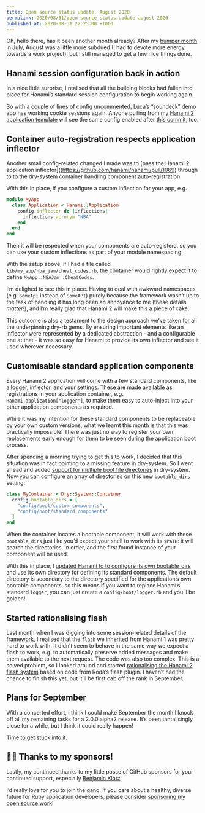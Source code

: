 ```yaml
---
title: Open source status update, August 2020
permalink: 2020/08/31/open-source-status-update-august-2020
published_at: 2020-08-31 22:25:00 +1000
---
```


Oh, hello there, has it been another month already? After my [bumper month](https://timriley.info/writing/2020/08/03/open-source-status-update-july-2020) in July, August was a little more subdued (I had to devote more energy towards a work project), but I still managed to get a few nice things done.

## Hanami session configuration back in action

In a nice little surprise, I realised that all the building blocks had fallen into place for Hanami’s standard session configuration to begin working again.

So with a [couple of lines of config uncommented](https://github.com/jodosha/soundeck/pull/12), Luca’s “soundeck” demo app has working cookie sessions again. Anyone pulling from my [Hanami 2 application template](https://github.com/timriley/hanami-2-application-template) will see the same config enabled after [this commit](https://github.com/timriley/hanami-2-application-template/commit/65f51083ae74a961f89a718c4bbc7f1d540e02e9), too.

## Container auto-registration respects application inflector

Another small config-related changed I made was to [pass the Hanami 2 application inflector]((https://github.com/hanami/hanami/pull/1069) through to to the dry-system container handling component auto-registration.

With this in place, if you configure a custom inflection for your app, e.g.

```ruby
module MyApp
  class Application < Hanami::Application
    config.inflector do |inflections|
      inflections.acronym "NBA"
    end
  end
end
```

Then it will be respected when your components are auto-registerd, so you can use your custom inflections as part of your module namespacing.

With the setup above, if I had a file called `lib/my_app/nba_jam/cheat_codes.rb`, the container would rightly expect it to define `MyApp::NBAJam::CheatCodes`.

I’m delighed to see this in place. Having to deal with awkward namespaces (e.g. `SomeApi` instead of `SomeAPI`) purely because the framework wasn’t up to the task of handling it has long been an annoyance to me (these details _matter!_), and I’m really glad that Hanami 2 will make this a piece of cake.

This outcome is also a testament to the design approach we’ve taken for all the underpinning dry-rb gems. By ensuring important elements like an inflector were represented by a dedicated abstraction - and a configurable one at that - it was so easy for Hanami to provide its own inflector and see it used wherever necessary.

## Customisable standard application components

Every Hanami 2 application will come with a few standard components, like a logger, inflector, and your settings. These are made available as registrations in your application container, e.g. `Hanami.application["logger"]`, to make them easy to auto-inject into your other application components as required.

While it was my intention for these standard components to be replaceable by your own custom versions, what we learnt this month is that this was practically impossible! There was just no way to register your own replacements early enough for them to be seen during the application boot process.

After spending a morning trying to get this to work, I decided that this situation was in fact pointing to a missing feature in dry-system. So I went ahead and added [support for multiple boot file directories](https://github.com/dry-rb/dry-system/pull/151) in dry-system. Now you can configure an array of directories on this new `bootable_dirs` setting:

```ruby
class MyContainer < Dry::System::Container
  config.bootable_dirs = [
    "config/boot/custom_components",
    "config/boot/standard_components"
  ]
end
```

When the container locates a bootable component, it will work with these `bootable_dirs` just like you’d expect your shell to work with its `$PATH`: it will search the directories, in order, and the first found instance of your component will be used.

With this in place, I [updated Hanami to to configure its own bootable_dirs](https://github.com/hanami/hanami/pull/1070) and use its own directory for defining its standard components. The default directory is secondary to the directory specified for the application’s own bootable components, so this means if you want to replace Hanami’s standard `logger`, you can just create a `config/boot/logger.rb` and you’ll be golden!

## Started rationalising flash

Last month when I was digging into some session-related details of the framework, I realised that the `flash` we inherited from Hanami 1 was pretty hard to work with. It didn’t seem to behave in the same way we expect a flash to work, e.g. to automatically preserve added messages and make them available to the next request. The code was also too complex. This is a solved problem, so I looked around and started [rationalising the Hanami 2 flash system](https://github.com/hanami/controller/pull/326) based on code from Roda’s flash plugin. I haven’t had the chance to finish this yet, but it’ll be first cab off the rank in September.

## Plans for September

With a concerted effort, I think I could make September the month I knock off all my remaining tasks for a 2.0.0.alpha2 release. It’s been tantalisingly close for a while, but I think it could really happen!

Time to get stuck into it.

## 🙌🏼 Thanks to my sponsors!

Lastly, my continued thanks to my little posse of GitHub sponsors for your continued support, especially [Benjamin Klotz](https://github.com/tak1n).

I’d really love for you to join the gang. If you care about a healthy, diverse future for Ruby application developers, please consider [sponsoring my open source work](https://github.com/sponsors/timriley)!
